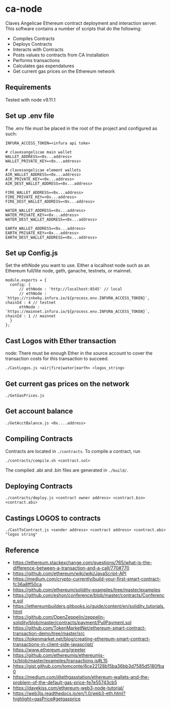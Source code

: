 # ca-node

Claves Angelicae Ethereum contract deployment and interaction server. This software
contains a number of scripts that do the following:

  - Compiles Contracts
  - Deploys Contracts
  - Interacts with Contracts
  - Posts values to contracts from CA Installation
  - Performs transactions
  - Calculates gas expendatures
  - Get current gas prices on the Ethereum network

## Requirements

Tested with node v9.11.1

## Set up .env file

The .env file must be placed in the root of the project and configured as such:

    INFURA_ACCESS_TOKEN=<infura api toke>

    # clavesangelicae main wallet
    WALLET_ADDRESS=<0x...address>
    WALLET_PRIVATE_KEY=<0x...address>

    # clavesangelicae element wallets
    AIR_WALLET_ADDRESS=<0x...address>
    AIR_PRIVATE_KEY=<0x...address>
    AIR_DEST_WALLET_ADDRESS=<0x...address>

    FIRE_WALLET_ADDRESS=<0x...address>
    FIRE_PRIVATE_KEY=<0x...address>
    FIRE_DEST_WALLET_ADDRESS=<0x...address>

    WATER_WALLET_ADDRESS=<0x...address>
    WATER_PRIVATE_KEY=<0x...address>
    WATER_DEST_WALLET_ADDRESS=<0x...address>

    EARTH_WALLET_ADDRESS=<0x...address>
    EARTH_PRIVATE_KEY=<0x...address>
    EARTH_DEST_WALLET_ADDRESS=<0x...address>

## Set up Config.js

Set the ethNode you want to use. Either a localhost node such as an Ethereum full/lite node, geth, ganache, testnets, or mainnet.

    module.exports = {
      config: {
          // ethNode : 'http://localhost:8545' // local
          // ethNode : `https://rinkeby.infura.io/${process.env.INFURA_ACCESS_TOKEN}`, chainId : 4 // testnet
          ethNode : `https://mainnet.infura.io/${process.env.INFURA_ACCESS_TOKEN}`, chainId : 1 // mainnet
      }
    };  

## Cast Logos with Ether transaction

node: There must be enough Ether in the source account to cover the transaction costs for this transaction to succeed.

    ./CastLogos.js <air|fire|water|earth> <logos_string>

## Get current gas prices on the network

    ./GetGasPrices.js

## Get account balance

    ./GetAcctBalance.js <0x....address>

## Compiling Contracts

Contracts are located in `./contracts`. To compile a contract, run

    ./contracts/compile.sh <contract.sol>

The compiled .abi and .bin files are generated in `./build/`.

## Deploying Contracts

    ./contracts/deploy.js <contract owner address> <contract.bin> <contract.abi>

## Castings LOGOS to contracts

    ./CastToContract.js <sender address> <contract address> <contract.abi> "logos string"

## Reference

  - https://ethereum.stackexchange.com/questions/765/what-is-the-difference-between-a-transaction-and-a-call/770#770
  - https://github.com/ethereum/wiki/wiki/JavaScript-API
  - https://medium.com/crypto-currently/build-your-first-smart-contract-fc36a8ff50ca
  - https://github.com/ethereum/solidity-examples/tree/master/examples
  - https://github.com/eshon/conference/blob/master/contracts/Conference.sol
  - https://ethereumbuilders.gitbooks.io/guide/content/en/solidity_tutorials.html
  - https://github.com/OpenZeppelin/zeppelin-solidity/blob/master/contracts/payment/PullPayment.sol
  - https://github.com/TokenMarketNet/ethereum-smart-contract-transaction-demo/tree/master/src
  - https://tokenmarket.net/blog/creating-ethereum-smart-contract-transactions-in-client-side-javascript/
  - https://www.ethereum.org/greeter
  - https://github.com/ethereumjs/ethereumjs-tx/blob/master/examples/transactions.js#L15
  - https://gist.github.com/tomconte/6ce22128b15ba36bb3d7585d5180fba0
  - https://medium.com/@ethgasstation/ethereum-wallets-and-the-problem-of-the-default-gas-price-fe7e55743cb5
  - https://davekiss.com/ethereum-web3-node-tutorial/
  - https://web3js.readthedocs.io/en/1.0/web3-eth.html?highlight=gasPrice#getgasprice
